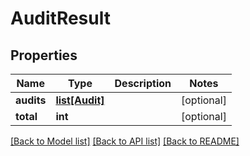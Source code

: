 # AuditResult

## Properties
Name | Type | Description | Notes
------------ | ------------- | ------------- | -------------
**audits** | [**list[Audit]**](Audit.md) |  | [optional] 
**total** | **int** |  | [optional] 

[[Back to Model list]](../README.md#documentation-for-models) [[Back to API list]](../README.md#documentation-for-api-endpoints) [[Back to README]](../README.md)


